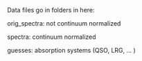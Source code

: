Data files go in folders in here:

orig_spectra: not continuum normalized

spectra: continuum normalized

guesses: absorption systems (QSO, LRG, ... )
